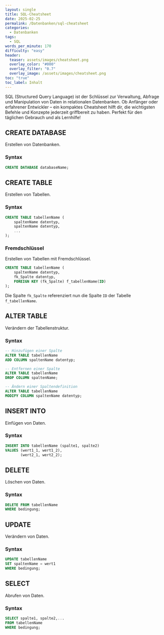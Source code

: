 ```yaml
---
layout: single
title: SQL-Cheatsheet
date: 2025-02-25
permalink: /Datenbanken/sql-cheatsheet
categories:
  - Datenbanken
tags:
  - SQL
words_per_minute: 170
difficulty: "easy"
header:
  teaser: assets/images/cheatsheet.png
  overlay_color: "#000"
  overlay_filter: "0.7"
  overlay_image: /assets/images/cheatsheet.png
toc: "true"
toc_label: Inhalt
---
```


SQL (Structured Query Language) ist der Schlüssel zur Verwaltung, Abfrage und Manipulation von Daten in relationalen Datenbanken. Ob Anfänger oder erfahrener Entwickler – ein kompaktes Cheatsheet hilft dir, die wichtigsten Befehle und Konzepte jederzeit griffbereit zu haben. Perfekt für den täglichen Gebrauch und als Lernhilfe!

## CREATE DATABASE

Erstellen von Datenbanken.

### Syntax

```sql
CREATE DATABASE databaseName;
```

## CREATE TABLE

Erstellen von Tabellen.

### Syntax
```sql
CREATE TABLE tabellenName (
    spaltenName datentyp,
    spaltenName datentyp,
    ...
);
```

### Fremdschlüssel

Erstellen von Tabellen mit Fremdschlüssel.

```sql
CREATE TABLE tabellenName (
    spaltenName datentyp,
    fk_Spalte datentyp,
    FOREIGN KEY (fk_Spalte) f_tabellenName(ID)
);
```

Die Spalte `fk_Spalte` referenziert nun die Spalte `ID` der Tabelle `f_tabellenName`.

## ALTER TABLE

Verändern der Tabellenstruktur.

### Syntax
```sql
-- Hinzufügen einer Spalte
ALTER TABLE tabellenName
ADD COLUMN spaltenName datentyp;

-- Entfernen einer Spalte
ALTER TABLE tabellenName
DROP COLUMN spaltenName;

-- Ändern einer Spaltendefinition
ALTER TABLE tabellenName
MODIFY COLUMN spaltenName datentyp;
```

## INSERT INTO

Einfügen von Daten.

### Syntax

```sql
INSERT INTO tabellenName (spalte1, spalte2)
VALUES (wert1_1, wert1_2),
       (wert2_1, wert2_2);
```

## DELETE

Löschen von Daten.

### Syntax

```sql
DELETE FROM tabellenName
WHERE bedingung;
```
## UPDATE

Verändern von Daten.

### Syntax

```sql
UPDATE tabellenName
SET spaltenName = wert1
WHERE bedingung;
```

## SELECT

Abrufen von Daten.

### Syntax
```sql
SELECT spalte1, spalte2,...
FROM tabellenName
WHERE bedingung;
```